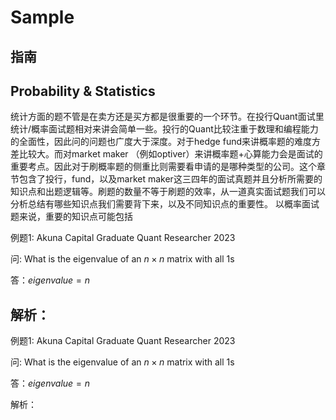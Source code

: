 # Sample

## 指南

## Probability & Statistics
统计方面的题不管是在卖方还是买方都是很重要的一个环节。在投行Quant面试里统计/概率面试题相对来讲会简单一些。投行的Quant比较注重于数理和编程能力的全面性，因此问的问题也广度大于深度。对于hedge fund来讲概率题的难度方差比较大。而对market maker （例如optiver）来讲概率题+心算能力会是面试的重要考点。因此对于刷概率题的侧重比则需要看申请的是哪种类型的公司。这个章节包含了投行，fund，以及market maker这三四年的面试真题并且分析所需要的知识点和出题逻辑等。刷题的数量不等于刷题的效率，从一道真实面试题我们可以分析总结有哪些知识点我们需要背下来，以及不同知识点的重要性。 以概率面试题来说，重要的知识点可能包括

例题1: Akuna Capital Graduate Quant Researcher 2023 

问: What is the eigenvalue of an $n \times n$ matrix with all 1s

答：$eigenvalue = n$

解析：
-----------------------------------------------------------------



例题1: Akuna Capital Graduate Quant Researcher 2023 

问: What is the eigenvalue of an $n \times n$ matrix with all 1s

答：$eigenvalue = n$

解析：
